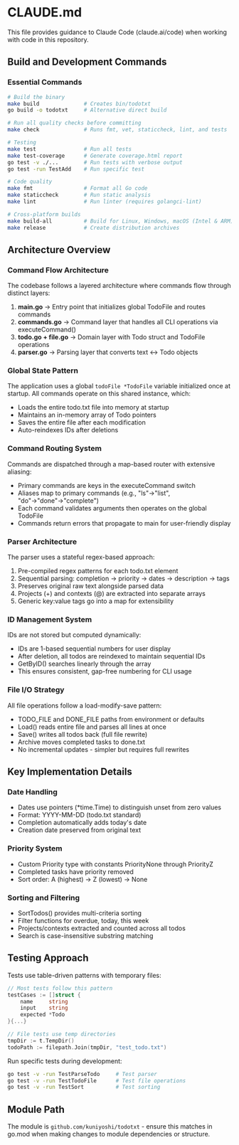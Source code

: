 # CLAUDE.md

This file provides guidance to Claude Code (claude.ai/code) when working with code in this repository.

## Build and Development Commands

### Essential Commands
```bash
# Build the binary
make build              # Creates bin/todotxt
go build -o todotxt     # Alternative direct build

# Run all quality checks before committing
make check              # Runs fmt, vet, staticcheck, lint, and tests

# Testing
make test               # Run all tests
make test-coverage      # Generate coverage.html report
go test -v ./...        # Run tests with verbose output
go test -run TestAdd    # Run specific test

# Code quality
make fmt                # Format all Go code
make staticcheck        # Run static analysis
make lint               # Run linter (requires golangci-lint)

# Cross-platform builds
make build-all          # Build for Linux, Windows, macOS (Intel & ARM)
make release            # Create distribution archives
```

## Architecture Overview

### Command Flow Architecture
The codebase follows a layered architecture where commands flow through distinct layers:
1. **main.go** → Entry point that initializes global TodoFile and routes commands
2. **commands.go** → Command layer that handles all CLI operations via executeCommand()
3. **todo.go + file.go** → Domain layer with Todo struct and TodoFile operations
4. **parser.go** → Parsing layer that converts text ↔ Todo objects

### Global State Pattern
The application uses a global `todoFile *TodoFile` variable initialized once at startup. All commands operate on this shared instance, which:
- Loads the entire todo.txt file into memory at startup
- Maintains an in-memory array of Todo pointers
- Saves the entire file after each modification
- Auto-reindexes IDs after deletions

### Command Routing System
Commands are dispatched through a map-based router with extensive aliasing:
- Primary commands are keys in the executeCommand switch
- Aliases map to primary commands (e.g., "ls"→"list", "do"→"done"→"complete")
- Each command validates arguments then operates on the global TodoFile
- Commands return errors that propagate to main for user-friendly display

### Parser Architecture
The parser uses a stateful regex-based approach:
1. Pre-compiled regex patterns for each todo.txt element
2. Sequential parsing: completion → priority → dates → description → tags
3. Preserves original raw text alongside parsed data
4. Projects (+) and contexts (@) are extracted into separate arrays
5. Generic key:value tags go into a map for extensibility

### ID Management System
IDs are not stored but computed dynamically:
- IDs are 1-based sequential numbers for user display
- After deletion, all todos are reindexed to maintain sequential IDs
- GetByID() searches linearly through the array
- This ensures consistent, gap-free numbering for CLI usage

### File I/O Strategy
All file operations follow a load-modify-save pattern:
- TODO_FILE and DONE_FILE paths from environment or defaults
- Load() reads entire file and parses all lines at once
- Save() writes all todos back (full file rewrite)
- Archive moves completed tasks to done.txt
- No incremental updates - simpler but requires full rewrites

## Key Implementation Details

### Date Handling
- Dates use pointers (*time.Time) to distinguish unset from zero values
- Format: YYYY-MM-DD (todo.txt standard)
- Completion automatically adds today's date
- Creation date preserved from original text

### Priority System
- Custom Priority type with constants PriorityNone through PriorityZ
- Completed tasks have priority removed
- Sort order: A (highest) → Z (lowest) → None

### Sorting and Filtering
- SortTodos() provides multi-criteria sorting
- Filter functions for overdue, today, this week
- Projects/contexts extracted and counted across all todos
- Search is case-insensitive substring matching

## Testing Approach

Tests use table-driven patterns with temporary files:
```go
// Most tests follow this pattern
testCases := []struct {
    name     string
    input    string
    expected *Todo
}{...}

// File tests use temp directories
tmpDir := t.TempDir()
todoPath := filepath.Join(tmpDir, "test_todo.txt")
```

Run specific tests during development:
```bash
go test -v -run TestParseTodo     # Test parser
go test -v -run TestTodoFile      # Test file operations
go test -v -run TestSort          # Test sorting
```

## Module Path
The module is `github.com/kuniyoshi/todotxt` - ensure this matches in go.mod when making changes to module dependencies or structure.